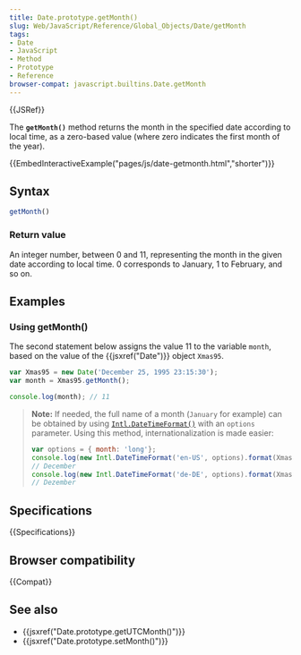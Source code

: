 ```yaml
---
title: Date.prototype.getMonth()
slug: Web/JavaScript/Reference/Global_Objects/Date/getMonth
tags:
- Date
- JavaScript
- Method
- Prototype
- Reference
browser-compat: javascript.builtins.Date.getMonth
---
```

{{JSRef}}

The **`getMonth()`** method returns the month in the specified date according to
local time, as a zero-based value (where zero indicates the first month of the
year).

{{EmbedInteractiveExample("pages/js/date-getmonth.html","shorter")}}

## Syntax

```js
getMonth()
```

### Return value

An integer number, between 0 and 11, representing the month in the given date
according to local time. 0 corresponds to January, 1 to February, and so on.

## Examples

### Using getMonth()

The second statement below assigns the value 11 to the variable `month`, based
on the value of the {{jsxref("Date")}} object `Xmas95`.

```js
var Xmas95 = new Date('December 25, 1995 23:15:30');
var month = Xmas95.getMonth();

console.log(month); // 11
```

> **Note:** If needed, the full name of a month (`January` for example) can be
> obtained by using
> [`Intl.DateTimeFormat()`](/en-US/docs/Web/JavaScript/Reference/Global_Objects/DateTimeFormat#Using_options)
> with an `options` parameter. Using this method, internationalization is made
> easier:
>
> ```js
> var options = { month: 'long'};
> console.log(new Intl.DateTimeFormat('en-US', options).format(Xmas95));
> // December
> console.log(new Intl.DateTimeFormat('de-DE', options).format(Xmas95));
> // Dezember
> ```

## Specifications

{{Specifications}}

## Browser compatibility

{{Compat}}

## See also

- {{jsxref("Date.prototype.getUTCMonth()")}}
- {{jsxref("Date.prototype.setMonth()")}}
